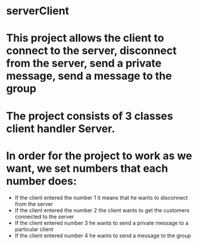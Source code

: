 # serverClient
# This project allows the client to connect to the server, disconnect from the server, send a private message, send a message to the group
# The project consists of 3 classes client handler Server.
# In order for the project to work as we want, we set numbers that each number does:
* If the client entered the number 1 it means that he wants to disconnect from the server
* If the client entered the number 2 the client wants to get the customers connected to the server
* If the client entered number 3 he wants to send a private message to a particular client
* If the client entered number 4 he wants to send a message to the group



